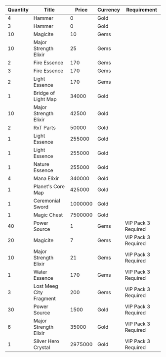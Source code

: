 | Quantity | Title | Price | Currency |  Requirement |
| -------- | ----- | ----- | -------- |  ----------- |
| 4 | Hammer | 0 | Gold |  |
| 3 | Hammer | 0 | Gold |  |
| 10 | Magicite | 10 | Gems |  |
| 10 | Major Strength Elixir | 25 | Gems |  |
| 2 | Fire Essence | 170 | Gems |  |
| 3 | Fire Essence | 170 | Gems |  |
| 2 | Light Essence | 170 | Gems |  |
| 1 | Bridge of Light Map | 34000 | Gold |  |
| 10 | Major Strength Elixir | 42500 | Gold |  |
| 2 | RxT Parts | 50000 | Gold |  |
| 1 | Light Essence | 255000 | Gold |  |
| 1 | Light Essence | 255000 | Gold |  |
| 1 | Nature Essence | 255000 | Gold |  |
| 4 | Mana Elixir | 340000 | Gold |  |
| 1 | Planet's Core Map | 425000 | Gold |  |
| 1 | Ceremonial Sword | 1000000 | Gold |  |
| 1 | Magic Chest | 7500000 | Gold |  |
| 40 | Power Source | 1 | Gems | VIP Pack 3 Required |
| 20 | Magicite | 7 | Gems | VIP Pack 3 Required |
| 10 | Major Strength Elixir | 21 | Gems | VIP Pack 3 Required |
| 1 | Water Essence | 170 | Gems | VIP Pack 3 Required |
| 3 | Lost Meeg City Fragment | 200 | Gems | VIP Pack 3 Required |
| 30 | Power Source | 1500 | Gold | VIP Pack 3 Required |
| 6 | Major Strength Elixir | 35000 | Gold | VIP Pack 3 Required |
| 1 | Silver Hero Crystal | 2975000 | Gold | VIP Pack 3 Required |
